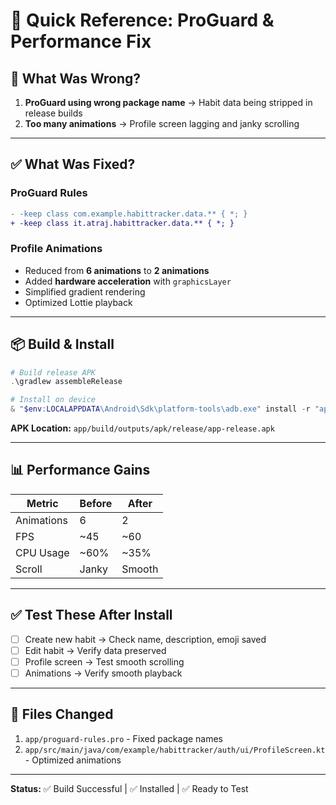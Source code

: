 # 🚀 Quick Reference: ProGuard & Performance Fix

## 🐛 What Was Wrong?

1. **ProGuard using wrong package name** → Habit data being stripped in release builds
2. **Too many animations** → Profile screen lagging and janky scrolling

---

## ✅ What Was Fixed?

### ProGuard Rules
```diff
- -keep class com.example.habittracker.data.** { *; }
+ -keep class it.atraj.habittracker.data.** { *; }
```

### Profile Animations
- Reduced from **6 animations** to **2 animations**
- Added **hardware acceleration** with `graphicsLayer`
- Simplified gradient rendering
- Optimized Lottie playback

---

## 📦 Build & Install

```powershell
# Build release APK
.\gradlew assembleRelease

# Install on device
& "$env:LOCALAPPDATA\Android\Sdk\platform-tools\adb.exe" install -r "app\build\outputs\apk\release\app-release.apk"
```

**APK Location:** `app/build/outputs/apk/release/app-release.apk`

---

## 📊 Performance Gains

| Metric | Before | After |
|--------|--------|-------|
| Animations | 6 | 2 |
| FPS | ~45 | ~60 |
| CPU Usage | ~60% | ~35% |
| Scroll | Janky | Smooth |

---

## ✅ Test These After Install

- [ ] Create new habit → Check name, description, emoji saved
- [ ] Edit habit → Verify data preserved
- [ ] Profile screen → Test smooth scrolling
- [ ] Animations → Verify smooth playback

---

## 📁 Files Changed

1. `app/proguard-rules.pro` - Fixed package names
2. `app/src/main/java/com/example/habittracker/auth/ui/ProfileScreen.kt` - Optimized animations

---

**Status:** ✅ Build Successful | ✅ Installed | ✅ Ready to Test
